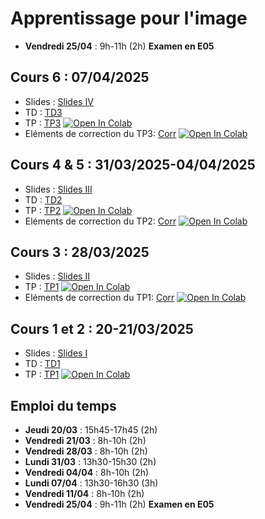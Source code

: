 # Apprentissage pour l'image

<!---

## Cours 7 : 11/04/2025

- Slides : [Slides V](https://github.com/emilePi/Apprentissage_pour_l_image_25/blob/main/Slides/Slides_V.pdf)
- TP : [TP4](https://github.com/emilePi/Apprentissage_pour_l_image_25/blob/main/TP/TP4.ipynb) [![Open In Colab](https://colab.research.google.com/assets/colab-badge.svg)](https://colab.research.google.com/github/emilePi/Apprentissage_pour_l_image_25/blob/main/TP/TP4.ipynb)

-->

- **Vendredi 25/04** : 9h-11h (2h) **Examen en E05**

## Cours 6 : 07/04/2025

- Slides : [Slides IV](https://github.com/emilePi/Apprentissage_pour_l_image_25/blob/main/Slides/Slides_IV.pdf)
- TD : [TD3](https://github.com/emilePi/Apprentissage_pour_l_image_25/blob/main/TD/TD3.pdf)
- TP : [TP3](https://github.com/emilePi/Apprentissage_pour_l_image_25/blob/main/TP/TP3.ipynb) [![Open In Colab](https://colab.research.google.com/assets/colab-badge.svg)](https://colab.research.google.com/github/emilePi/Apprentissage_pour_l_image_25/blob/main/TP/TP3.ipynb)
- Eléments de correction du TP3: [Corr](https://github.com/emilePi/Apprentissage_pour_l_image_25/blob/main/TP/TP3_Corr.ipynb) [![Open In Colab](https://colab.research.google.com/assets/colab-badge.svg)](https://colab.research.google.com/github/emilePi/Apprentissage_pour_l_image_25/blob/main/TP/TP3_Corr.ipynb)



## Cours 4 & 5 : 31/03/2025-04/04/2025

- Slides : [Slides III](https://github.com/emilePi/Apprentissage_pour_l_image_25/blob/main/Slides/Slides_III.pdf)
- TD : [TD2](https://github.com/emilePi/Apprentissage_pour_l_image_25/blob/main/TD/TD2.pdf)
- TP : [TP2](https://github.com/emilePi/Apprentissage_pour_l_image_25/blob/main/TP/TP2.ipynb) [![Open In Colab](https://colab.research.google.com/assets/colab-badge.svg)](https://colab.research.google.com/github/emilePi/Apprentissage_pour_l_image_25/blob/main/TP/TP2.ipynb)
- Eléments de correction du TP2: [Corr](https://github.com/emilePi/Apprentissage_pour_l_image_25/blob/main/TP/TP2_Corr.ipynb) [![Open In Colab](https://colab.research.google.com/assets/colab-badge.svg)](https://colab.research.google.com/github/emilePi/Apprentissage_pour_l_image_25/blob/main/TP/TP2_Corr.ipynb)

## Cours 3 : 28/03/2025

- Slides : [Slides II](https://github.com/emilePi/Apprentissage_pour_l_image_25/blob/main/Slides/Slides_II.pdf)
- TP : [TP1](https://github.com/emilePi/Apprentissage_pour_l_image_25/blob/main/TP/TP1_entame.ipynb) [![Open In Colab](https://colab.research.google.com/assets/colab-badge.svg)](https://colab.research.google.com/github/emilePi/Apprentissage_pour_l_image_25/blob/main/TP/TP1_entame.ipynb)
- Eléments de correction du TP1: [Corr](https://github.com/emilePi/Apprentissage_pour_l_image_25/blob/main/TP/TP1_Corr.ipynb) [![Open In Colab](https://colab.research.google.com/assets/colab-badge.svg)](https://colab.research.google.com/github/emilePi/Apprentissage_pour_l_image_25/blob/main/TP/TP1_Corr.ipynb)



## Cours 1 et 2 : 20-21/03/2025

- Slides : [Slides I](https://github.com/emilePi/Apprentissage_pour_l_image_25/blob/main/Slides/Slides_I.pdf)
- TD : [TD1](https://github.com/emilePi/Apprentissage_pour_l_image_25/blob/main/TD/TD1.pdf)
- TP : [TP1](https://github.com/emilePi/Apprentissage_pour_l_image_25/blob/main/TP/TP1.ipynb) [![Open In Colab](https://colab.research.google.com/assets/colab-badge.svg)](https://colab.research.google.com/github/emilePi/Apprentissage_pour_l_image_25/blob/main/TP/TP1.ipynb)


## Emploi du temps

- **Jeudi    20/03** : 15h45-17h45 (2h)
- **Vendredi 21/03** : 8h-10h (2h)
- **Vendredi 28/03** : 8h-10h (2h)
- **Lundi    31/03** : 13h30-15h30 (2h)
- **Vendredi 04/04** : 8h-10h (2h)
- **Lundi    07/04** : 13h30-16h30 (3h)
- **Vendredi 11/04** : 8h-10h (2h)
- **Vendredi 25/04** : 9h-11h (2h) **Examen en E05**





<!---
# Apprentissage pour l'image

## Projet à rendre pour le 12/05/2024

Projet : [Projet](https://github.com/emilePi/Apprentissage-pour-l-image/blob/main/TP/Sujet_Projet_2024-2.ipynb) [![Open In Colab](https://colab.research.google.com/assets/colab-badge.svg)](https://colab.research.google.com/github/emilePi/Apprentissage-pour-l-image/blob/main/TP/Sujet_Projet_2024-2.ipynb)

## Cours 5 : 04/04/2024

Slides : [Course V](https://github.com/emilePi/Apprentissage-pour-l-image/blob/main/Slides/Final_slides.pdf)

TP : [TP4](https://github.com/emilePi/Apprentissage-pour-l-image/blob/main/TP/TP4.ipynb) [![Open In Colab](https://colab.research.google.com/assets/colab-badge.svg)](https://colab.research.google.com/github/emilePi/Apprentissage-pour-l-image/blob/main/TP/TP4.ipynb)

## Cours 4 : 28/03/2024

Slides : [Course IV](https://github.com/emilePi/Apprentissage-pour-l-image/blob/main/Slides/3_deep_neural_networks.pdf)

TP : [TP3](https://github.com/emilePi/Apprentissage-pour-l-image/blob/main/TP/TP3.ipynb) [![Open In Colab](https://colab.research.google.com/assets/colab-badge.svg)](https://colab.research.google.com/github/emilePi/Apprentissage-pour-l-image/blob/main/TP/TP3.ipynb)

## Cours 3 : 21/03/2024

Slides : [Course III](https://github.com/emilePi/Apprentissage-pour-l-image/blob/main/Slides/2_introduction_to_neural_networks.pdf)

TP : [TP2](https://github.com/emilePi/Apprentissage-pour-l-image/blob/main/TP/TP2.ipynb) [![Open In Colab](https://colab.research.google.com/assets/colab-badge.svg)](https://colab.research.google.com/github/emilePi/Apprentissage-pour-l-image/blob/main/TP/TP2.ipynb) A discuter : Quelle date pour la projet ?

## Cours 2 : 14/03/2024

Slides : [Course II](https://github.com/emilePi/Apprentissage-pour-l-image/blob/main/Slides/Presentation_TP1.pdf)

TP : [TP1](https://github.com/emilePi/Apprentissage-pour-l-image/blob/main/TP/TP1.ipynb) [![Open In Colab](https://colab.research.google.com/assets/colab-badge.svg)](https://colab.research.google.com/github/emilePi/Apprentissage-pour-l-image/blob/main/TP/TP1.ipynb)

## Cours 1 : 29/02/2024

Slides : [Course I](https://github.com/emilePi/Apprentissage-pour-l-image/blob/main/Slides/1_introduction_to_neural_networks.pdf)
>
